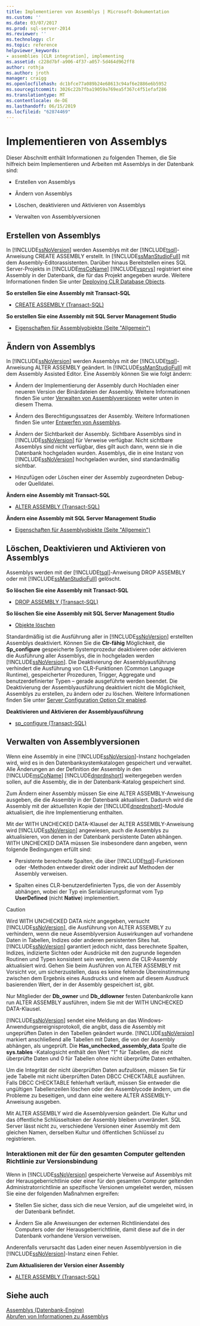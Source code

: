```yaml
---
title: Implementieren von Assemblys | Microsoft-Dokumentation
ms.custom: ''
ms.date: 03/07/2017
ms.prod: sql-server-2014
ms.reviewer: ''
ms.technology: clr
ms.topic: reference
helpviewer_keywords:
- assemblies [CLR integration], implementing
ms.assetid: c228d7bf-a906-4f37-a057-5d464d962ff8
author: rothja
ms.author: jroth
manager: craigg
ms.openlocfilehash: dc1bfce77a089b24e68613c94af6e2886e6b5952
ms.sourcegitcommit: 3026c22b7fba19059a769ea5f367c4f51efaf286
ms.translationtype: MT
ms.contentlocale: de-DE
ms.lasthandoff: 06/15/2019
ms.locfileid: "62874469"
---
```

# <a name="implementing-assemblies"></a>Implementieren von Assemblys
  Dieser Abschnitt enthält Informationen zu folgenden Themen, die Sie hilfreich beim Implementieren und Arbeiten mit Assemblys in der Datenbank sind:  
  
-   Erstellen von Assemblys  
  
-   Ändern von Assemblys  
  
-   Löschen, deaktivieren und Aktivieren von Assemblys  
  
-   Verwalten von Assemblyversionen  
  
## <a name="creating-assemblies"></a>Erstellen von Assemblys  
 In [!INCLUDE[ssNoVersion](../../includes/ssnoversion-md.md)] werden Assemblys mit der [!INCLUDE[tsql](../../includes/tsql-md.md)]-Anweisung CREATE ASSEMBLY erstellt. In [!INCLUDE[ssManStudioFull](../../includes/ssmanstudiofull-md.md)] mit dem Assembly-Editorassistenten. Darüber hinaus Bereitstellen eines SQL Server-Projekts in [!INCLUDE[msCoName](../../includes/msconame-md.md)] [!INCLUDE[vsprvs](../../includes/vsprvs-md.md)] registriert eine Assembly in der Datenbank, die für das Projekt angegeben wurde. Weitere Informationen finden Sie unter [Deploying CLR Database Objects](deploying-clr-database-objects.md).  
  
 **So erstellen Sie eine Assembly mit Transact-SQL**  
  
-   [CREATE ASSEMBLY &#40;Transact-SQL&#41;](/sql/t-sql/statements/create-assembly-transact-sql)  
  
 **So erstellen Sie eine Assembly mit SQL Server Management Studio**  
  
-   [Eigenschaften für Assemblyobjekte &#40;Seite "Allgemein"&#41;](assemblies-properties.md)  
  
## <a name="modifying-assemblies"></a>Ändern von Assemblys  
 In [!INCLUDE[ssNoVersion](../../includes/ssnoversion-md.md)] werden Assemblys mit der [!INCLUDE[tsql](../../includes/tsql-md.md)]-Anweisung ALTER ASSEMBLY geändert. In [!INCLUDE[ssManStudioFull](../../includes/ssmanstudiofull-md.md)] mit dem Assembly Assisted Editor. Eine Assembly können Sie wie folgt ändern:  
  
-   Ändern der Implementierung der Assembly durch Hochladen einer neueren Version der Binärdateien der Assembly. Weitere Informationen finden Sie unter [Verwalten von Assemblyversionen](#_managing) weiter unten in diesem Thema.  
  
-   Ändern des Berechtigungssatzes der Assembly. Weitere Informationen finden Sie unter [Entwerfen von Assemblys](../../relational-databases/clr-integration/assemblies-designing.md).  
  
-   Ändern der Sichtbarkeit der Assembly. Sichtbare Assemblys sind in [!INCLUDE[ssNoVersion](../../includes/ssnoversion-md.md)] für Verweise verfügbar. Nicht sichtbare Assemblys sind nicht verfügbar, dies gilt auch dann, wenn sie in die Datenbank hochgeladen wurden. Assemblys, die in eine Instanz von [!INCLUDE[ssNoVersion](../../includes/ssnoversion-md.md)] hochgeladen wurden, sind standardmäßig sichtbar.  
  
-   Hinzufügen oder Löschen einer der Assembly zugeordneten Debug- oder Quelldatei.  
  
 **Ändern eine Assembly mit Transact-SQL**  
  
-   [ALTER ASSEMBLY &#40;Transact-SQL&#41;](/sql/t-sql/statements/alter-assembly-transact-sql)  
  
 **Ändern eine Assembly mit SQL Server Management Studio**  
  
-   [Eigenschaften für Assemblyobjekte &#40;Seite "Allgemein"&#41;](assemblies-properties.md)  
  
## <a name="dropping-disabling-and-enabling-assemblies"></a>Löschen, Deaktivieren und Aktivieren von Assemblys  
 Assemblys werden mit der [!INCLUDE[tsql](../../includes/tsql-md.md)]-Anweisung DROP ASSEMBLY oder mit [!INCLUDE[ssManStudioFull](../../includes/ssmanstudiofull-md.md)] gelöscht.  
  
 **So löschen Sie eine Assembly mit Transact-SQL**  
  
-   [DROP ASSEMBLY &#40;Transact-SQL&#41;](/sql/t-sql/statements/drop-assembly-transact-sql)  
  
 **So löschen Sie eine Assembly mit SQL Server Management Studio**  
  
-   [Objekte löschen](../../ssms/object/delete-objects.md)  
  
 Standardmäßig ist die Ausführung aller in [!INCLUDE[ssNoVersion](../../includes/ssnoversion-md.md)] erstellten Assemblys deaktiviert. Können Sie die **Clr-fähig** Möglichkeit, die **Sp_configure** gespeicherte Systemprozedur deaktivieren oder aktivieren die Ausführung aller Assemblys, die in hochgeladen werden [!INCLUDE[ssNoVersion](../../includes/ssnoversion-md.md)]. Die Deaktivierung der Assemblyausführung verhindert die Ausführung von CLR-Funktionen (Common Language Runtime), gespeicherter Prozeduren, Trigger, Aggregate und benutzerdefinierter Typen – gerade ausgeführte werden beendet. Die Deaktivierung der Assemblyausführung deaktiviert nicht die Möglichkeit, Assemblys zu erstellen, zu ändern oder zu löschen. Weitere Informationen finden Sie unter [Server Configuration Option Clr enabled](../../database-engine/configure-windows/clr-enabled-server-configuration-option.md).  
  
 **Deaktivieren und Aktivieren der Assemblyausführung**  
  
-   [sp_configure &#40;Transact-SQL&#41;](/sql/relational-databases/system-stored-procedures/sp-configure-transact-sql)  
  
##  <a name="_managing"></a> Verwalten von Assemblyversionen  
 Wenn eine Assembly in eine [!INCLUDE[ssNoVersion](../../includes/ssnoversion-md.md)]-Instanz hochgeladen wird, wird es in den Datenbanksystemkatalogen gespeichert und verwaltet. Alle Änderungen an der Definition der Assembly in den [!INCLUDE[msCoName](../../includes/msconame-md.md)] [!INCLUDE[dnprdnshort](../../includes/dnprdnshort-md.md)] weitergegeben werden sollen, auf die Assembly, die in der Datenbank-Katalog gespeichert sind.  
  
 Zum Ändern einer Assembly müssen Sie eine ALTER ASSEMBLY-Anweisung ausgeben, die die Assembly in der Datenbank aktualisiert. Dadurch wird die Assembly mit der aktuellsten Kopie der [!INCLUDE[dnprdnshort](../../includes/dnprdnshort-md.md)]-Module aktualisiert, die ihre Implementierung enthalten.  
  
 Mit der WITH UNCHECKED DATA-Klausel der ALTER ASSEMBLY-Anweisung wird [!INCLUDE[ssNoVersion](../../includes/ssnoversion-md.md)] angewiesen, auch die Assemblys zu aktualisieren, von denen in der Datenbank persistente Daten abhängen. WITH UNCHECKED DATA müssen Sie insbesondere dann angeben, wenn folgende Bedingungen erfüllt sind:  
  
-   Persistente berechnete Spalten, die über [!INCLUDE[tsql](../../includes/tsql-md.md)]-Funktionen oder -Methoden entweder direkt oder indirekt auf Methoden der Assembly verweisen.  
  
-   Spalten eines CLR-benutzerdefinierten Typs, die von der Assembly abhängen, wobei der Typ ein Serialisierungsformat vom Typ **UserDefined** (nicht **Native**) implementiert.  
  
> [!CAUTION]  
>  Wird WITH UNCHECKED DATA nicht angegeben, versucht [!INCLUDE[ssNoVersion](../../includes/ssnoversion-md.md)], die Ausführung von ALTER ASSEMBLY zu verhindern, wenn die neue Assemblyversion Auswirkungen auf vorhandene Daten in Tabellen, Indizes oder anderen persistenten Sites hat. [!INCLUDE[ssNoVersion](../../includes/ssnoversion-md.md)] garantiert jedoch nicht, dass berechnete Spalten, Indizes, indizierte Sichten oder Ausdrücke mit den zugrunde liegenden Routinen und Typen konsistent sein werden, wenn die CLR-Assembly aktualisiert wird. Gehen Sie beim Ausführen von ALTER ASSEMBLY mit Vorsicht vor, um sicherzustellen, dass es keine fehlende Übereinstimmung zwischen dem Ergebnis eines Ausdrucks und einem auf diesem Ausdruck basierenden Wert, der in der Assembly gespeichert ist, gibt.  
  
 Nur Mitglieder der **Db_owner** und **Db_ddlowner** festen Datenbankrolle kann run ALTER ASSEMBLY ausführen, indem Sie mit der WITH UNCHECKED DATA-Klausel.  
  
 [!INCLUDE[ssNoVersion](../../includes/ssnoversion-md.md)] sendet eine Meldung an das Windows-Anwendungsereignisprotokoll, die angibt, dass die Assembly mit ungeprüften Daten in den Tabellen geändert wurde. [!INCLUDE[ssNoVersion](../../includes/ssnoversion-md.md)] markiert anschließend alle Tabellen mit Daten, die von der Assembly abhängen, als ungeprüft. Die **Has_unchecked_assembly_data** Spalte die **sys.tables** -Katalogsicht enthält den Wert "1" für Tabellen, die nicht überprüfte Daten und 0 für Tabellen ohne nicht überprüfte Daten enthalten.  
  
 Um die Integrität der nicht überprüften Daten aufzulösen, müssen Sie für jede Tabelle mit nicht überprüften Daten DBCC CHECKTABLE ausführen. Falls DBCC CHECKTABLE fehlerhaft verläuft, müssen Sie entweder die ungültigen Tabellenzeilen löschen oder den Assemblycode ändern, um die Probleme zu beseitigen, und dann eine weitere ALTER ASSEMBLY-Anweisung ausgeben.  
  
 Mit ALTER ASSEMBLY wird die Assemblyversion geändert. Die Kultur und das öffentliche Schlüsseltoken der Assembly bleiben unverändert. SQL Server lässt nicht zu, verschiedene Versionen einer Assembly mit dem gleichen Namen, derselben Kultur und öffentlichen Schlüssel zu registrieren.  
  
### <a name="interactions-with-computer-wide-policy-for-version-binding"></a>Interaktionen mit der für den gesamten Computer geltenden Richtlinie zur Versionsbindung  
 Wenn in [!INCLUDE[ssNoVersion](../../includes/ssnoversion-md.md)] gespeicherte Verweise auf Assemblys mit der Herausgeberrichtlinie oder einer für den gesamten Computer geltenden Administratorrichtlinie an spezifische Versionen umgeleitet werden, müssen Sie eine der folgenden Maßnahmen ergreifen:  
  
-   Stellen Sie sicher, dass sich die neue Version, auf die umgeleitet wird, in der Datenbank befindet.  
  
-   Ändern Sie alle Anweisungen der externen Richtliniendatei des Computers oder der Herausgeberrichtlinie, damit diese auf die in der Datenbank vorhandene Version verweisen.  
  
 Anderenfalls verursacht das Laden einer neuen Assemblyversion in die [!INCLUDE[ssNoVersion](../../includes/ssnoversion-md.md)]-Instanz einen Fehler.  
  
 **Zum Aktualisieren der Version einer Assembly**  
  
-   [ALTER ASSEMBLY &#40;Transact-SQL&#41;](/sql/t-sql/statements/alter-assembly-transact-sql)  
  
## <a name="see-also"></a>Siehe auch  
 [Assemblys &#40;Datenbank-Engine&#41;](../../relational-databases/clr-integration/assemblies-database-engine.md)   
 [Abrufen von Informationen zu Assemblys](../../relational-databases/clr-integration/assemblies-getting-information.md)  
  
  
